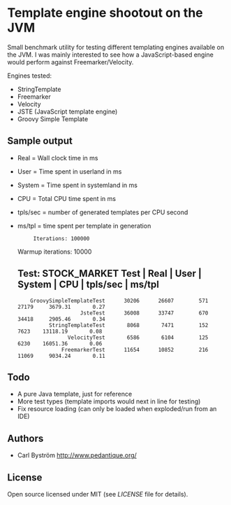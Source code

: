 # Template engine shootout on the JVM

Small benchmark utility for testing different templating engines available on the JVM.
I was mainly interested to see how a JavaScript-based engine would perform against Freemarker/Velocity.

Engines tested:

* StringTemplate
* Freemarker
* Velocity
* JSTE (JavaScript template engine)
* Groovy Simple Template

## Sample output

* Real = Wall clock time in ms
* User = Time spent in userland in ms
* System = Time spent in systemland in ms
* CPU = Total CPU time spent in ms
* tpls/sec = number of generated templates per CPU second
* ms/tpl = time spent per template in generation


           Iterations: 100000
    Warmup iterations: 10000

    Test: STOCK_MARKET
                              Test |     Real |     User |   System |      CPU |   tpls/sec |   ms/tpl
    ---------------------------------------------------------------------------------------------------
          GroovySimpleTemplateTest      30206      26607        571      27179     3679.31       0.27
                          JsteTest      36008      33747        670      34418     2905.46       0.34
                StringTemplateTest       8068       7471        152       7623    13118.19       0.08
                      VelocityTest       6586       6104        125       6230    16051.36       0.06
                    FreemarkerTest      11654      10852        216      11069     9034.24       0.11


## Todo

* A pure Java template, just for reference
* More test types (template imports would next in line for testing)
* Fix resource loading (can only be loaded when exploded/run from an IDE)

## Authors

- Carl Bystr&ouml;m <http://www.pedantique.org/>

## License

Open source licensed under MIT (see _LICENSE_ file for details).

